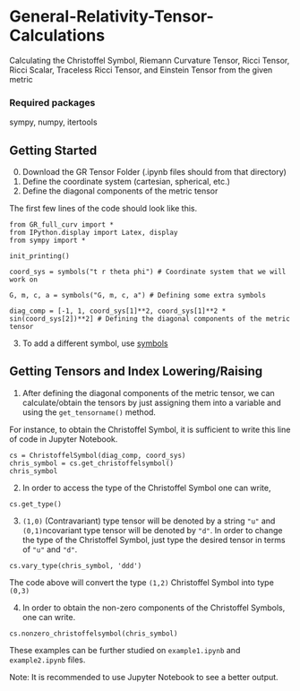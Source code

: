 # General-Relativity-Tensor-Calculations

Calculating the Christoffel Symbol, Riemann Curvature Tensor, Ricci Tensor, Ricci Scalar, Traceless Ricci Tensor, and Einstein Tensor from the given metric

### Required packages
sympy, numpy, itertools

## Getting Started

0. Download the GR Tensor Folder (.ipynb files should from that directory)
1. Define the coordinate system (cartesian, spherical, etc.) 
2. Define the diagonal components of the metric tensor

The first few lines of the code should look like this.

```
from GR_full_curv import *
from IPython.display import Latex, display
from sympy import *

init_printing()

coord_sys = symbols("t r theta phi") # Coordinate system that we will work on 

G, m, c, a = symbols("G, m, c, a") # Defining some extra symbols

diag_comp = [-1, 1, coord_sys[1]**2, coord_sys[1]**2 * sin(coord_sys[2])**2] # Defining the diagonal components of the metric tensor
```

3. To add a different symbol, use [symbols](https://docs.sympy.org/latest/tutorial/basic_operations.html)

## Getting Tensors and Index Lowering/Raising

1. After defining the diagonal components of the metric tensor, we can calculate/obtain the tensors by just assigning them into a variable and using the `get_tensorname()` method.

For instance, to obtain the Christoffel Symbol, it is sufficient to write this line of code in Jupyter Notebook.

```
cs = ChristoffelSymbol(diag_comp, coord_sys)
chris_symbol = cs.get_christoffelsymbol()
chris_symbol
```

2. In order to access the type of the Christoffel Symbol one can write,

`cs.get_type()`

3. `(1,0)` (Contravariant) type tensor will be denoted by a string `"u"` and `(0,1)`ncovariant type tensor will be denoted by `"d"`. In order to change the type of the Christoffel Symbol, just type the desired tensor in terms of `"u"` and `"d"`.

`cs.vary_type(chris_symbol, 'ddd')`

The code above will convert the type `(1,2)` Christoffel Symbol into type `(0,3)`

4. In order to obtain the non-zero components of the Christoffel Symbols, one can write.

`cs.nonzero_christoffelsymbol(chris_symbol)`

These examples can be further studied on `example1.ipynb` and `example2.ipynb` files.

Note: It is recommended to use Jupyter Notebook to see a better output.
 
